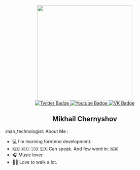 <div id="header" align="center">
<img src="https://media.giphy.com/media/WUTywPPYZpdDChyBaZ/giphy.gif" width="300px"/>
</div>

<div id="badges" align="center">
  <a href="https://twitter.com/">
  <img src="https://img.shields.io/badge/Twitter-blue?style=for-the-badge&logo=twitter&logoColor=white" alt="Twitter Badge"/>
    </a>
  
  <a href="https://www.youtube.com/">
  <img src="https://img.shields.io/badge/YouTube-red?style=for-the-badge&logo=youtube&logoColor=white" alt="Youtube Badge"/>
    </a>
  
  <a href="https://vk.com/michael.chernyshov">
  <img src="https://img.shields.io/badge/VKontakte-blue?style=for-the-badge&logoColor=blue" alt="VK Badge"/>
    </a>
  <h2>Mikhail Chernyshov</h2>
</div>
:man_technologist: About Me : <br>

- 💻 I’m learning forntend development.
- 🇬🇧 🇷🇺 🇯🇴 🇪🇦 Can speak. And few word in: 🇬🇷
- 🎧 Music lover. 
- 🚶‍♂️ Love to walk a lot.

